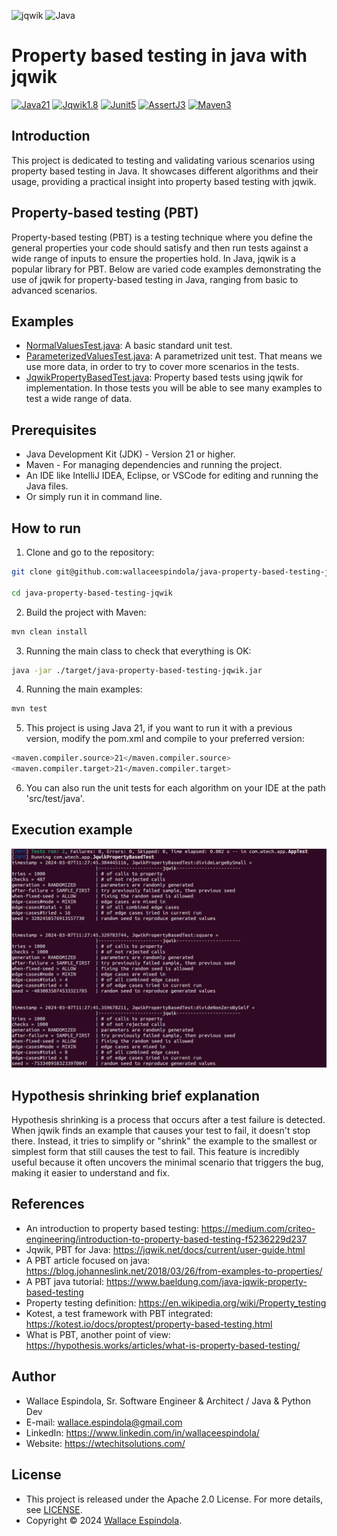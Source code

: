 <p>
  <img src="https://repository-images.githubusercontent.com/54369221/b098cf00-afb4-11ea-89fb-fb4d2c505130" alt="jqwik" height="290"/>  
  <img src="https://www.kloia.com/hubfs/java-1.png" alt="Java" height="300"/>
</p>

Property based testing in java with jqwik
=============
[![Java21](https://img.shields.io/badge/java-21-brightgreen.svg)](https://openjdk.org/projects/jdk/21/)
[![Jqwik1.8](https://img.shields.io/badge/jqwik-1.8.3-orange.svg)](https://maven.apache.org/)
[![Junit5](https://img.shields.io/badge/junit-5.10.2-yellow.svg)](https://junit.org/junit5/)
[![AssertJ3](https://img.shields.io/badge/AssertJ-3.25.3-blue.svg)](https://assertj.github.io/doc/)
[![Maven3](https://img.shields.io/badge/Maven-3.3.0-purple.svg)](https://maven.apache.org/)

## Introduction

This project is dedicated to testing and validating various scenarios using property based testing in Java. It
showcases different algorithms and their usage, providing a practical insight into property based testing with jqwik.

## Property-based testing (PBT)

Property-based testing (PBT) is a testing technique where you define the general properties your code should satisfy and
then run tests against a wide range of inputs to ensure the properties hold. In Java, jqwik is a popular library for
PBT. Below are varied code examples demonstrating the use of jqwik for property-based testing in Java, ranging from
basic to advanced scenarios.

## Examples

* [NormalValuesTest.java](src%2Ftest%2Fjava%2Fcom%2Fwtech%2Fapp%2FNormalValuesTest.java): A basic standard unit test.
* [ParameterizedValuesTest.java](src%2Ftest%2Fjava%2Fcom%2Fwtech%2Fapp%2FParameterizedValuesTest.java): A parametrized
  unit test. That means we use more data, in order to try to cover more scenarios in the tests.
* [JqwikPropertyBasedTest.java](src%2Ftest%2Fjava%2Fcom%2Fwtech%2Fapp%2FJqwikPropertyBasedTest.java): Property based
  tests using jqwik for implementation. In those tests you will be able to see many examples to test a wide range of
  data.

## Prerequisites

* Java Development Kit (JDK) - Version 21 or higher.
* Maven - For managing dependencies and running the project.
* An IDE like IntelliJ IDEA, Eclipse, or VSCode for editing and running the Java
  files.
* Or simply run it in command line.

## How to run

1. Clone and go to the repository:

```bash
git clone git@github.com:wallaceespindola/java-property-based-testing-jqwik.git

cd java-property-based-testing-jqwik
```

2. Build the project with Maven:

```bash
mvn clean install
```

3. Running the main class to check that everything is OK:

```bash
java -jar ./target/java-property-based-testing-jqwik.jar 
```

4. Running the main examples:

```bash
mvn test
```

5. This project is using Java 21, if you want to run it with a previous version, modify the pom.xml and compile to your
   preferred version:

```bash
<maven.compiler.source>21</maven.compiler.source>
<maven.compiler.target>21</maven.compiler.target>
```

6. You can also run the unit tests for each algorithm on your IDE at the path 'src/test/java'.

## Execution example

![jqwik-execution](resources/jqwik_execution.png)

## Hypothesis shrinking brief explanation

Hypothesis shrinking is a process that occurs after a test failure is detected. When jqwik finds an example that
causes your test to fail, it doesn't stop there. Instead, it tries to simplify or "shrink" the example to the smallest
or simplest form that still causes the test to fail. This feature is incredibly useful because it often uncovers the
minimal scenario that triggers the bug, making it easier to understand and fix.

## References

* An introduction to property based
  testing: https://medium.com/criteo-engineering/introduction-to-property-based-testing-f5236229d237
* Jqwik, PBT for Java: https://jqwik.net/docs/current/user-guide.html
* A PBT article focused on java: https://blog.johanneslink.net/2018/03/26/from-examples-to-properties/
* A PBT java tutorial: https://www.baeldung.com/java-jqwik-property-based-testing
* Property testing definition: https://en.wikipedia.org/wiki/Property_testing
* Kotest, a test framework with PBT integrated: https://kotest.io/docs/proptest/property-based-testing.html
* What is PBT, another point of view: https://hypothesis.works/articles/what-is-property-based-testing/

## Author

* Wallace Espindola, Sr. Software Engineer & Architect / Java & Python Dev
* E-mail: wallace.espindola@gmail.com
* LinkedIn: https://www.linkedin.com/in/wallaceespindola/
* Website: https://wtechitsolutions.com/

## License

* This project is released under the Apache 2.0 License. For more details, see [LICENSE](LICENSE).
* Copyright © 2024 [Wallace Espindola](https://github.com/wallaceespindola/).
